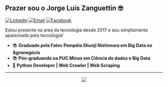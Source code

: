<h2>Prazer sou o Jorge Luis Zanguettin 🤓</h2>

[![Linkedin](https://img.shields.io/badge/-LinkedIn-blue?style=flat&logo=Linkedin&logoColor=white)](https://www.linkedin.com/in/jorgezanguettin/)
[![Email](https://img.shields.io/badge/-Email-blue?style=flat&logo=gmail&logoColor=white)](mailto:jorgelzbr@gmail.com)
[![Facebook](https://img.shields.io/badge/-Facebook-blue?style=flat&logo=facebook&logoColor=white)](https://www.facebook.com/jorgezanguettin/)

Estou presente na area da tecnologia desde 2017 e sou simplismente apaixonado pela tecnologia! 

- 📚 <b>Graduado pela Fatec Pompéia Shunji Nishimura em Big Data no Agronegócio</b>
- 📚 <b>Pós-graduando na PUC Minas em Ciência de dados e Big Data</b>
- 🚀 <b>Python Developer | Web Crawler | Web Scraping</b>

<hr>

<p align="center"> 
  <img align="center" src="https://github-readme-stats.vercel.app/api/top-langs/?username=JorgeZanguettin&show_icons=true&layout=compact" />
</p>
